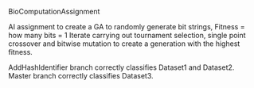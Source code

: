 BioComputationAssignment

AI assignment to create a GA to randomly generate bit strings,
Fitness = how many bits = 1
Iterate carrying out tournament selection, single point crossover and bitwise mutation
to create a generation with the highest fitness.

AddHashIdentifier branch correctly classifies Dataset1 and Dataset2. <br>
Master branch correctly classifies Dataset3.
